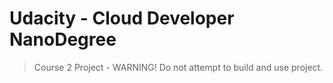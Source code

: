 # Udacity - Cloud Developer NanoDegree
> Course 2 Project - WARNING! Do not attempt to build and use project.